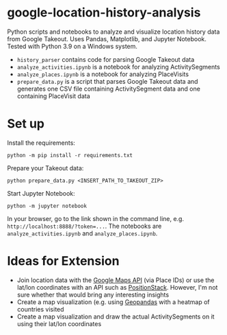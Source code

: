# google-location-history-analysis

Python scripts and notebooks to analyze and visualize location history data from Google Takeout. Uses Pandas, Matplotlib, and Jupyter Notebook. Tested with Python 3.9 on a Windows system. 
- `history_parser` contains code for parsing Google Takeout data
- `analyze_activities.ipynb` is a notebook for analyzing ActivitySegments
- `analyze_places.ipynb` is a notebook for analyzing PlaceVisits
- `prepare_data.py` is a script that parses Google Takeout data and generates one CSV file containing ActivitySegment data and one containing PlaceVisit data

# Set up

Install the requirements:
```shell
python -m pip install -r requirements.txt
```

Prepare your Takeout data:
```shell
python prepare_data.py <INSERT_PATH_TO_TAKEOUT_ZIP>
```

Start Jupyter Notebook:
```shell
python -m jupyter notebook
```

In your browser, go to the link shown in the command line, e.g. `http://localhost:8888/?token=...`. The notebooks are `analyze_activities.ipynb` and `analyze_places.ipynb`.

# Ideas for Extension

- Join location data with the [Google Maps API](https://developers.google.com/maps/documentation/places/web-service/place-id) (via Place IDs) or use the lat/lon coordinates with an API such as [PositionStack](https://positionstack.com/documentation). However, I'm not sure whether that would bring any interesting insights
- Create a map visualization (e.g. using [Geopandas](https://geopandas.org/) with a heatmap of countries visited 
- Create a map visualization and draw the actual ActivitySegments on it using their lat/lon coordinates